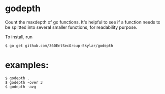 # godepth
Count the maxdepth of go functions. It's helpful to see if a function
needs to be splitted into several smaller functions, for readability
purpose.

To install, run

    $ go get github.com/360EntSecGroup-Skylar/godepth

# examples:

    $ godepth .
    $ godepth -over 3
    $ godepth -avg
